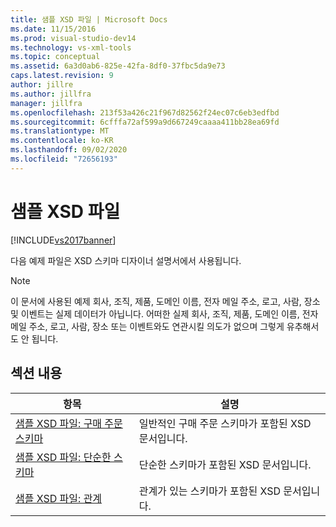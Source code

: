 ```yaml
---
title: 샘플 XSD 파일 | Microsoft Docs
ms.date: 11/15/2016
ms.prod: visual-studio-dev14
ms.technology: vs-xml-tools
ms.topic: conceptual
ms.assetid: 6a3d0ab6-825e-42fa-8df0-37fbc5da9e73
caps.latest.revision: 9
author: jillre
ms.author: jillfra
manager: jillfra
ms.openlocfilehash: 213f53a426c21f967d82562f24ec07c6eb3edfbd
ms.sourcegitcommit: 6cfffa72af599a9d667249caaaa411bb28ea69fd
ms.translationtype: MT
ms.contentlocale: ko-KR
ms.lasthandoff: 09/02/2020
ms.locfileid: "72656193"
---
```

# <a name="sample-xsd-files"></a>샘플 XSD 파일
[!INCLUDE[vs2017banner](../includes/vs2017banner.md)]

다음 예제 파일은 XSD 스키마 디자이너 설명서에서 사용됩니다.

> [!NOTE]
> 이 문서에 사용된 예제 회사, 조직, 제품, 도메인 이름, 전자 메일 주소, 로고, 사람, 장소 및 이벤트는 실제 데이터가 아닙니다. 어떠한 실제 회사, 조직, 제품, 도메인 이름, 전자 메일 주소, 로고, 사람, 장소 또는 이벤트와도 연관시킬 의도가 없으며 그렇게 유추해서도 안 됩니다.

## <a name="in-this-section"></a>섹션 내용

|항목|설명|
|-----------|-----------------|
|[샘플 XSD 파일: 구매 주문 스키마](../xml-tools/sample-xsd-file-purchase-order-schema.md)|일반적인 구매 주문 스키마가 포함된 XSD 문서입니다.|
|[샘플 XSD 파일: 단순한 스키마](../xml-tools/sample-xsd-file-simple-schema.md)|단순한 스키마가 포함된 XSD 문서입니다.|
|[샘플 XSD 파일: 관계](../xml-tools/sample-xsd-file-relationships.md)|관계가 있는 스키마가 포함된 XSD 문서입니다.|
